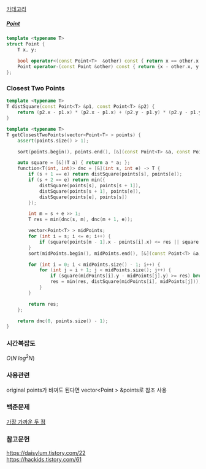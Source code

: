 [카테고리](/README.md)
##### [Point](/기하학/Cross%20Product,%20CCW.md)
```cpp
template <typename T>
struct Point {
    T x, y;
    
    bool operator<(const Point<T>  &other) const { return x == other.x ? y < other.y : x < other.x; }
    Point operator-(const Point &other) const { return {x - other.x, y - other.y}; }
};
```
### Closest Two Points
```cpp
template <typename T>
T distSquare(const Point<T> &p1, const Point<T> &p2) {
    return (p2.x - p1.x) * (p2.x - p1.x) + (p2.y - p1.y) * (p2.y - p1.y);
}

template <typename T>
T getClosestTwoPoints(vector<Point<T> > points) {
    assert(points.size() > 1);

    sort(points.begin(), points.end(), [&](const Point<T> &a, const Point<T> &b) { return a.x < b.x; });

    auto square = [&](T a) { return a * a; };
    function<T(int, int)> dnc = [&](int s, int e) -> T {
        if (s + 1 == e) return distSquare(points[s], points[e]);
        if (s + 2 == e) return min({
            distSquare(points[s], points[s + 1]),
            distSquare(points[s + 1], points[e]),
            distSquare(points[e], points[s])
        });

        int m = s + e >> 1;
        T res = min(dnc(s, m), dnc(m + 1, e));

        vector<Point<T> > midPoints;
        for (int i = s; i <= e; i++) {
            if (square(points[m - 1].x - points[i].x) <= res || square(points[m].x - points[i].x) <= res) midPoints.push_back(points[i]);
        }
        sort(midPoints.begin(), midPoints.end(), [&](const Point<T> &a, const Point<T> &b) { return a.y < b.y; });

        for (int i = 0; i < midPoints.size() - 1; i++) {
            for (int j = i + 1; j < midPoints.size(); j++) {
                if (square(midPoints[i].y - midPoints[j].y) >= res) break;
                res = min(res, distSquare(midPoints[i], midPoints[j]));
            }
        }

        return res;
    };

    return dnc(0, points.size() - 1);
}
```
### 시간복잡도 
$O(N ~log^2 N)$   

### 사용관련
original points가 바껴도 된다면 vector<Point<T> > &points로 참조 사용   

### 백준문제
[가장 가까운 두 점](https://www.acmicpc.net/problem/2261)   

### 참고문헌
https://daisylum.tistory.com/22   
https://hackids.tistory.com/61